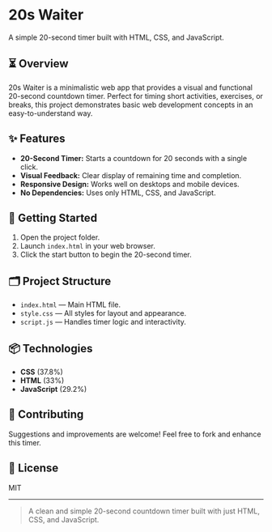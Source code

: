 # 20s Waiter

A simple 20-second timer built with HTML, CSS, and JavaScript.

## ⏳ Overview

20s Waiter is a minimalistic web app that provides a visual and functional 20-second countdown timer. Perfect for timing short activities, exercises, or breaks, this project demonstrates basic web development concepts in an easy-to-understand way.

## ✨ Features

- **20-Second Timer:** Starts a countdown for 20 seconds with a single click.
- **Visual Feedback:** Clear display of remaining time and completion.
- **Responsive Design:** Works well on desktops and mobile devices.
- **No Dependencies:** Uses only HTML, CSS, and JavaScript.

## 🚀 Getting Started

1. Open the project folder.
2. Launch `index.html` in your web browser.
3. Click the start button to begin the 20-second timer.

## 🗂️ Project Structure

- `index.html` — Main HTML file.
- `style.css` — All styles for layout and appearance.
- `script.js` — Handles timer logic and interactivity.

## 📦 Technologies

- **CSS** (37.8%)
- **HTML** (33%)
- **JavaScript** (29.2%)

## 🙌 Contributing

Suggestions and improvements are welcome! Feel free to fork and enhance this timer.

## 📄 License

MIT

---

> A clean and simple 20-second countdown timer built with just HTML, CSS, and JavaScript.

